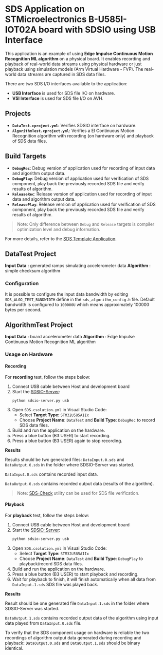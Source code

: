# SDS Application on STMicroelectronics B-U585I-IOT02A board with SDSIO using USB Interface

This application is an example of using **Edge Impulse Continuous Motion Recognition ML algorithm** on a physical board.
It enables recording and playback of real-world data streams using physical hardware or just playback using simulation models (Arm Virtual Hardware - FVP).
The real-world data streams are captured in SDS data files.

There are two SDS I/O interfaces available to the application:
- **USB Interface** is used for SDS file I/O on hardware.
- **VSI Interface** is used for SDS file I/O on AVH.

## Projects

- **`DataTest.cproject.yml`**: Verifies SDSIO interface on hardware.
- **`AlgorithmTest.cproject.yml`**: Verifies a EI Continuous Motion Recognition algorithm with recording (on hardware only) and playback of SDS data files.

## Build Targets

- **`DebugRec`**: Debug version of application used for recording of input data and algorithm output data.
- **`DebugPlay`**: Debug version of application used for verification of SDS component, play back the previously recorded SDS file and verify results of algorithm.
- **`ReleaseRec`**: Release version of application used for recording of input data and algorithm output data.
- **`ReleasePlay`**: Release version of application used for verification of SDS component, play back the previously recorded SDS file and verify results of algorithm.

> Note: Only difference between `Debug` and `Release` targets is compiler optimization level and debug information.

For more details, refer to the [SDS Template Application](https://arm-software.github.io/SDS-Framework/main/template.html).

## DataTest Project

**Input Data** : generated ramps simulating accelerometer data
**Algorithm** : simple checksum algorithm

### Configuration

It is possible to configure the input data bandwidth by editing `SDS_ALGO_TEST_BANDWIDTH` define in the `sds_algorithm_config.h` file.
Default bandwidth is configured to `100000U` which means approximately 100000 bytes per second.

## AlgorithmTest Project

**Input Data** : board accelerometer data
**Algorithm** : Edge Impulse Continuous Motion Recognition ML algorithm

### Usage on Hardware

#### Recording

For **recording** test, follow the steps below:

1. Connect USB cable between Host and development board
2. Start the [SDSIO-Server](https://arm-software.github.io/SDS-Framework/main/utilities.html#sdsio-server):
   ```bash
   python sdsio-server.py usb
   ```
3. Open `SDS.csolution.yml` in Visual Studio Code:
   - Select **Target Type**: `STM32U585AIIx`
   - Choose **Project Name**: `DataTest` and **Build Type**: `DebugRec` to record SDS data files.
4. Build and run the application on the hardware.
5. Press a blue button (B3 USER) to start recording.
6. Press a blue button (B3 USER) again to stop recording.

**Results**

Results should be two generated files: `DataInput.0.sds` and `DataOutput.0.sds` in the folder where SDSIO-Server was started.

`DataInput.0.sds` contains recorded input data.

`DataOutput.0.sds` contains recorded output data (results of the algorithm).

> Note: [SDS-Check](https://arm-software.github.io/SDS-Framework/main/utilities.html#sds-check) utility can be used for SDS file verification.

#### Playback

For **playback** test, follow the steps below:

1. Connect USB cable between Host and development board
2. Start the [SDSIO-Server](https://arm-software.github.io/SDS-Framework/main/utilities.html#sdsio-server):
   ```bash
   python sdsio-server.py usb
   ```
3. Open `SDS.csolution.yml` in Visual Studio Code:
   - Select **Target Type**: `STM32U585AIIx`
   - Choose **Project Name**: `DataTest` and **Build Type**: `DebugPlay` to playback/record SDS data files.
4. Build and run the application on the hardware.
5. Press a blue button (B3 USER) to start playback and recording.
6. Wait for playback to finish, it will finish automatically when all data from `DataInput.1.sds` SDS file was played back.

**Results**

Result should be one generated file `DataInput.1.sds` in the folder where SDSIO-Server was started.

`DataOutput.1.sds` contains recorded output data of the algorithm using input data played from `DataInput.0.sds` file.

To verify that the SDS component usage on hardware is reliable the two recordings of algorithm output data generated during recording and playback: 
`DataOutput.0.sds` and `DataOutput.1.sds` should be binary identical.
